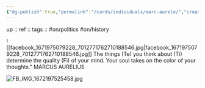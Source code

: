 ```yaml
---
{"dg-publish":true,"permalink":"/cards/individuals/marc-aurele/","created":"2022-12-25T14:31:16.293+01:00","updated":"2023-02-19T16:10:39.721+01:00"}
---
```


up :: 
ref :: 
tags :: #on/politics #on/history 

![[facebook_1671975079228_7012771762710188546.jpg\|facebook_1671975079228_7012771762710188546.jpg]]
The things (Te) you think about (Ti) determine the quality (Fi) of your mind. Your soul takes on the color of your thoughts."
MARCUS AURELIUS

![FB_IMG_1672197525458.jpg](/img/user/EXTRAS/Images/FB_IMG_1672197525458.jpg)